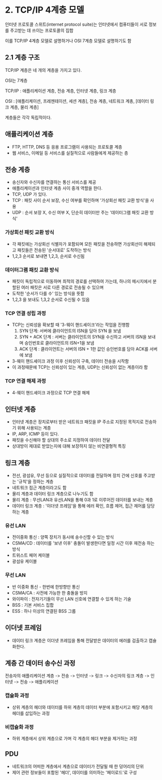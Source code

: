 # 2. TCP/IP 4계층 모델
인터넷 프로토콜 스위트(internet protocol suite)는 인터넷에서 컴퓨터들이 서로 정보를 주고받는 데 쓰이는 프로토콜의 집합

이를 TCP/IP 4계층 모델로 설명하거나 OSI 7계층 모델로 설명하기도 함

## 2.1 계층 구조
TCP/IP 계층은 네 개의 계층을 가지고 있다.

OSI는 7계층


TCP/IP : 애플리케이션 계층, 전송 계층, 인터넷 계층, 링크 계층

OSI : [애플리케이션, 프레젠테이션, 세션 계층], 전송 계층, 네트워크 계총, [데이터 링크 계층, 물리 계층]

계층들은 각각 독립적이다.

## 애플리케이션 계층
- FTP, HTTP, DNS 등 응용 프로그램이 사용되는 프로토콜 계층
- 웹 서비스, 이메일 등 서비스를 실질적으로 사람들에게 제공하는 층

## 전송 계층
- 송신자와 수신자를 연결하는 통신 서비스를 제공
- 애플리케이션과 인터넷 계층 사이 중개 역할을 한다.
- TCP, UDP 가 있다.
- TCP : 패킷 사이 순서 보장, 수신 여부를 확인하며 '가상회선 패킷 교환 방식'을 사용
- UDP : 순서 보장 X, 수신 여부 X, 단순히 데이터만 주는 '데이터그램 패킷 교환 방식'

### 가상회선 패킷 교환 방식
- 각 패킷에는 가상회선 식별자가 포함되며 모든 패킷을 전송하면 가상회선이 해제되고 패킷들은 전송된 '순서대로' 도착하는 방식
- 1,2,3 순서로 보내면 1,2,3, 순서로 수신됨

### 데이터그램 패킷 교환 방식
- 패킷이 독립적으로 이동하며 최적의 경로를 선택하여 가는데, 하나의 메시지에서 분할된 여러 패킷은 서로 다른 경로로 전송될 수 있으며
- 도착한 '순서가 다를 수' 있는 방식을 뜻함
- 1,2,3 을 보내도 1,3,2 순서로 수신될 수 있음

### TCP 연결 성립 과정
- TCP는 신뢰성을 확보할 때 '3-웨이 핸드셰이크'라는 작업을 진행함
    1. SYN 단계: 서버에 클라이언트의 ISN을 담아 SYN 을 보냄
    2. SYN + ACK 단계 : 서버는 클라이언트의 SYN을 수신하고 서버의 ISN을 보내며 승인번호로 클라이언트의 ISN+1을 보냄
    3. ACK 단계 : 클라이언트는 서버의 ISN + 1한 값인 승인번호를 담아 ACK를 서버에 보냄
- 3-웨이 핸드셰이크 과정 이후 신뢰성이 구축, 데이터 전송을 시작함
- 이 과정때문에 TCP는 신뢰성이 있는 계층, UDP는 신뢰성이 없는 계층이라 함

### TCP 연결 해제 과정
- 4-웨이 핸드셰이크 과정으로 TCP 연결 해제

## 인터넷 계층
- 인터넷 계층은 장치로부터 받은 네트워크 패킷을 IP 주소로 지정된 목적지로 전송하기 위해 사용되는 계층
- IP, ARP, ICMP 등이 있다.
- 패킷을 수신해야 할 상대의 주소로 지정하여 데이터 전달
- 상대방이 제대로 받았는지에 대해 보장하지 않는 비연결형적 특징

## 링크 계층
- 전선, 광섬유, 무선 등으로 실질적으로 데이터를 전달하며 장치 간에 신호를 주고받는 '규칙'을 정하는 계층
- 네트워크 접근 계층이라고도 함
- 물리 계층과 데이터 링크 계층으로 나누기도 함
- 물리 계층 : 무선LAN과 유선LAN을 통해 0과 1로 이루어진 데이터를 보내는 계층
- 데이터 링크 계층 : '이더넷 프레임'을 통해 에러 확인, 흐름 제어, 접근 제어를 담당하는 계층


### 유선 LAN
- 전이중화 통신 : 양쪽 장치가 동시에 송수신할 수 있는 방식
- CSMA/CD : 데이터를 '보낸 이후' 충돌이 발생한다면 일정 시간 이후 재전송 하는 방식
- 트위스트 페어 케이블
- 광섬유 케이블

### 무선 LAN
- 반 이중화 통신 - 한번에 한방향만 통신
- CSMA/CA : 사전에 가능한 한 충돌을 방지
- 와이파이 : 전자기기들이 무선 LAN 신호에 연결할 수 있게 하는 기술
- BSS : 기본 서비스 집합
- ESS : 하나 이상의 연결된 BSS 그룹


## 이더넷 프레임
- 데이터 링크 계층은 이더넷 프레임을 통해 전달받은 데이터의 에러를 검출하고 캡슐화한다.

## 계층 간 데이터 송수신 과정
전송자의 애플리케이션 계층 -> 전송 -> 인터넷 -> 링크 -> 수신자의 링크 계층 -> 인터넷 -> 전송 -> 애플리케이션

### 캡슐화 과정
- 상위 계층의 헤더와 데이터를 하위 계층의 데이터 부분에 포함시키고 해당 계층의 헤더를 삽입하는 과정

### 비캡슐화 과정
- 하위 계층에서 상위 계층으로 가며 각 계층의 헤더 부분을 제거하는 과정

## PDU
- 네트워크의 어떠한 계층에서 계층으로 데이터가 전달될 때 한 덩어리의 단위
- 제어 관련 정보들이 포함된 '헤더', 데이터를 의미하는 '페이로드'로 구성
